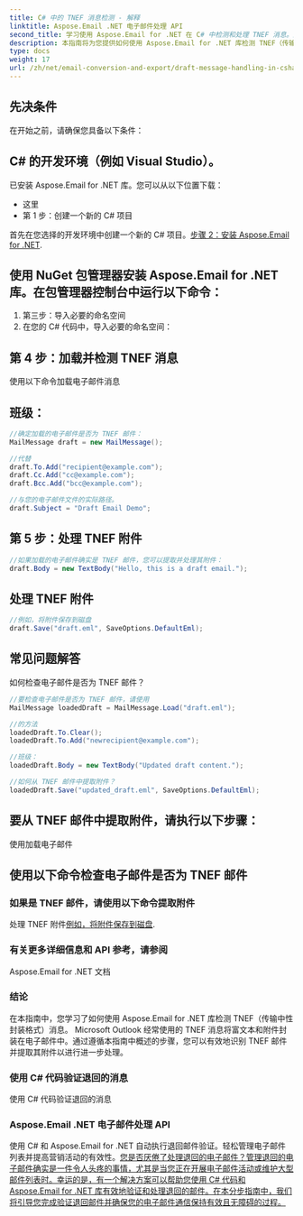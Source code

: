 ```yaml
---
title: C# 中的 TNEF 消息检测 - 解释
linktitle: Aspose.Email .NET 电子邮件处理 API
second_title: 学习使用 Aspose.Email for .NET 在 C# 中检测和处理 TNEF 消息。通过富文本和附件增强电子邮件处理能力。
description: 本指南将为您提供如何使用 Aspose.Email for .NET 库检测 TNEF（传输中性封装格式）消息的详细分步说明。 TNEF 是 Microsoft Outlook 用于封装电子邮件中的富文本和附件的格式。 Aspose.Email for .NET 提供了一组强大的 API 来处理电子邮件和附件，包括 TNEF 消息。
type: docs
weight: 17
url: /zh/net/email-conversion-and-export/draft-message-handling-in-csharp-saving-email-as-draft/
---
```


## 先决条件

在开始之前，请确保您具备以下条件：

## C# 的开发环境（例如 Visual Studio）。

已安装 Aspose.Email for .NET 库。您可以从以下位置下载：

- 这里
- 第 1 步：创建一个新的 C# 项目

首先在您选择的开发环境中创建一个新的 C# 项目。[步骤 2：安装 Aspose.Email for .NET](https://releases.aspose.com/email/net).

## 使用 NuGet 包管理器安装 Aspose.Email for .NET 库。在包管理器控制台中运行以下命令：

1. 第三步：导入必要的命名空间
2. 在您的 C# 代码中，导入必要的命名空间：

## 第 4 步：加载并检测 TNEF 消息

使用以下命令加载电子邮件消息

## 班级：

```csharp
//确定加载的电子邮件是否为 TNEF 邮件：
MailMessage draft = new MailMessage();

//代替
draft.To.Add("recipient@example.com");
draft.Cc.Add("cc@example.com");
draft.Bcc.Add("bcc@example.com");

//与您的电子邮件文件的实际路径。
draft.Subject = "Draft Email Demo";
```

## 第 5 步：处理 TNEF 附件

```csharp
//如果加载的电子邮件确实是 TNEF 邮件，您可以提取并处理其附件：
draft.Body = new TextBody("Hello, this is a draft email.");
```

## 处理 TNEF 附件

```csharp
//例如，将附件保存到磁盘
draft.Save("draft.eml", SaveOptions.DefaultEml);
```

## 常见问题解答

如何检查电子邮件是否为 TNEF 邮件？

```csharp
//要检查电子邮件是否为 TNEF 邮件，请使用
MailMessage loadedDraft = MailMessage.Load("draft.eml");

//的方法
loadedDraft.To.Clear();
loadedDraft.To.Add("newrecipient@example.com");

//班级：
loadedDraft.Body = new TextBody("Updated draft content.");

//如何从 TNEF 邮件中提取附件？
loadedDraft.Save("updated_draft.eml", SaveOptions.DefaultEml);
```

## 要从 TNEF 邮件中提取附件，请执行以下步骤：

使用加载电子邮件

## 使用以下命令检查电子邮件是否为 TNEF 邮件

### 如果是 TNEF 邮件，请使用以下命令提取附件

处理 TNEF 附件[例如，将附件保存到磁盘](https://releases.aspose.com/email/net).

### 有关更多详细信息和 API 参考，请参阅

Aspose.Email for .NET 文档

### 结论

在本指南中，您学习了如何使用 Aspose.Email for .NET 库检测 TNEF（传输中性封装格式）消息。 Microsoft Outlook 经常使用的 TNEF 消息将富文本和附件封装在电子邮件中。通过遵循本指南中概述的步骤，您可以有效地识别 TNEF 邮件并提取其附件以进行进一步处理。

### 使用 C# 代码验证退回的消息

使用 C# 代码验证退回的消息

### Aspose.Email .NET 电子邮件处理 API

使用 C# 和 Aspose.Email for .NET 自动执行退回邮件验证。轻松管理电子邮件列表并提高营销活动的有效性。[您是否厌倦了处理退回的电子邮件？管理退回的电子邮件确实是一件令人头疼的事情，尤其是当您正在开展电子邮件活动或维护大型邮件列表时。幸运的是，有一个解决方案可以帮助您使用 C# 代码和 Aspose.Email for .NET 库有效地验证和处理退回的邮件。在本分步指南中，我们将引导您完成验证退回邮件并确保您的电子邮件通信保持有效且无障碍的过程。](https://reference.aspose.com)